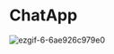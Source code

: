 # ChatApp
![ezgif-6-6ae926c979e0](https://user-images.githubusercontent.com/42762022/91198628-68b3c800-e71a-11ea-916f-48d6f8613153.gif)
